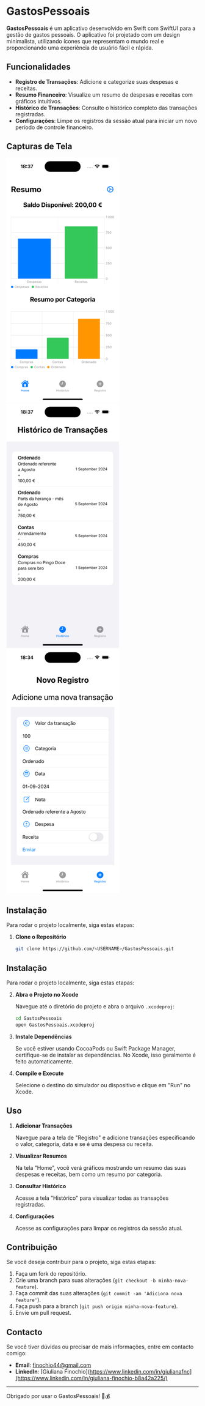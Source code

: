 # GastosPessoais

**GastosPessoais** é um aplicativo desenvolvido em Swift com SwiftUI para a gestão de gastos pessoais. O aplicativo foi projetado com um design minimalista, utilizando ícones que representam o mundo real e proporcionando uma experiência de usuário fácil e rápida.

## Funcionalidades

- **Registro de Transações**: Adicione e categorize suas despesas e receitas.
- **Resumo Financeiro**: Visualize um resumo de despesas e receitas com gráficos intuitivos.
- **Histórico de Transações**: Consulte o histórico completo das transações registradas.
- **Configurações**: Limpe os registros da sessão atual para iniciar um novo período de controle financeiro.

## Capturas de Tela

![Inicial](images/home.png)
![Histórico](images/historico.png)
![Registro](images/registro.png)


## Instalação

Para rodar o projeto localmente, siga estas etapas:

1. **Clone o Repositório**

   ```bash
   git clone https://github.com/<USERNAME>/GastosPessoais.git

## Instalação

Para rodar o projeto localmente, siga estas etapas:

2. **Abra o Projeto no Xcode**

   Navegue até o diretório do projeto e abra o arquivo `.xcodeproj`:

   ```bash
   cd GastosPessoais
   open GastosPessoais.xcodeproj

3. **Instale Dependências**

   Se você estiver usando CocoaPods ou Swift Package Manager, certifique-se de instalar as dependências. No Xcode, isso geralmente é feito automaticamente.

4. **Compile e Execute**
   
   Selecione o destino do simulador ou dispositivo e clique em "Run" no Xcode.

## Uso

1. **Adicionar Transações**

   Navegue para a tela de "Registro" e adicione transações especificando o valor, categoria, data e se é uma despesa ou receita.

2. **Visualizar Resumos**

   Na tela "Home", você verá gráficos mostrando um resumo das suas despesas e receitas, bem como um resumo por categoria.

3. **Consultar Histórico**

   Acesse a tela "Histórico" para visualizar todas as transações registradas.

4. **Configurações**

   Acesse as configurações para limpar os registros da sessão atual.

## Contribuição

Se você deseja contribuir para o projeto, siga estas etapas:

1. Faça um fork do repositório.
2. Crie uma branch para suas alterações (`git checkout -b minha-nova-feature`).
3. Faça commit das suas alterações (`git commit -am 'Adiciona nova feature'`).
4. Faça push para a branch (`git push origin minha-nova-feature`).
5. Envie um pull request.

## Contacto

Se você tiver dúvidas ou precisar de mais informações, entre em contacto comigo:

- **Email**: finochio44@gmail.com
- **LinkedIn**: [Giuliana Finochio](https://www.linkedin.com/in/giulianafnc](https://www.linkedin.com/in/giuliana-finochio-b8a42a225/)

---

Obrigado por usar o GastosPessoais! 🧾💰

